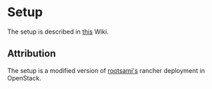# Setup
The setup is described in [this](https://github.com/Stinktopf/IntServ10/wiki/Setup#setup-rancher) Wiki.

## Attribution
The setup is a modified version of [rootsami's](https://github.com/rootsami/terraform-rancher2) rancher deployment in OpenStack.
